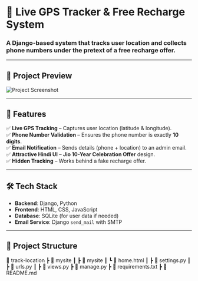 # 🚀 Live GPS Tracker & Free Recharge System

### **A Django-based system that tracks user location and collects phone numbers under the pretext of a free recharge offer.**  

---

## 📸 Project Preview  
![Project Screenshot](https://www.imghippo.com/i/WMnh8448nLI.jpg)  

---

## 🔹 Features  
✅ **Live GPS Tracking** – Captures user location (latitude & longitude).  
✅ **Phone Number Validation** – Ensures the phone number is exactly **10 digits**.  
✅ **Email Notification** – Sends details (phone + location) to an admin email.  
✅ **Attractive Hindi UI** – **Jio 10-Year Celebration Offer** design.  
✅ **Hidden Tracking** – Works behind a fake recharge offer.  

---

## 🛠️ Tech Stack  
- **Backend**: Django, Python  
- **Frontend**: HTML, CSS, JavaScript  
- **Database**: SQLite (for user data if needed)  
- **Email Service**: Django `send_mail` with SMTP  

---

## 📂 Project Structure

📁 track-location
     ┣ 📂 mysite ┃ 
         ┣ 📂 mysite
              ┃ ┗ 📜 home.html ┃ ┣ 📜 settings.py ┃ ┣ 📜 urls.py ┃ ┣ 📜 views.py ┣ 📜 manage.py 
         ┣ 📜 requirements.txt
     ┣ 📜 README.md 
